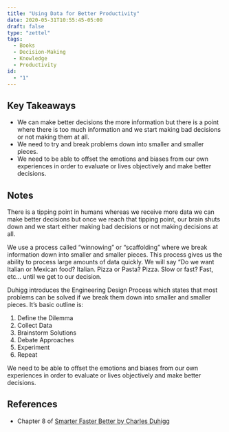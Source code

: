 ```yaml
---
title: "Using Data for Better Productivity"
date: 2020-05-31T10:55:45-05:00
draft: false
type: "zettel"
tags:
  - Books
  - Decision-Making
  - Knowledge
  - Productivity
id: 
  - "1"
---
```

## Key Takeaways
  * We can make better decisions the more information but there is a point where there is too much information and we start making bad decisions or not making them at all.
  * We need to try and break problems down into smaller and smaller pieces. 
  * We need to be able to offset the emotions and biases from our own experiences in order to evaluate or lives objectively and make better decisions.

## Notes
There is a tipping point in humans whereas we receive more data we can make better decisions but once we reach that tipping point, our brain shuts down and we start either making bad decisions or not making decisions at all. 

We use a process called “winnowing” or “scaffolding” where we break information down into smaller and smaller pieces. This process gives us the ability to process large amounts of data quickly. We will say “Do we want Italian or Mexican food? Italian. Pizza or Pasta? Pizza. Slow or fast? Fast, etc… until we get to our decision.

Duhigg introduces the Engineering Design Process which states that most problems can be solved if we break them down into smaller and smaller pieces. It’s basic outline is:

  1.	Define the Dilemma
  2.	Collect Data
  3.	Brainstorm Solutions
  4.	Debate Approaches
  5.	Experiment
  6.	Repeat

We need to be able to offset the emotions and biases from our own experiences in order to evaluate or lives objectively and make better decisions.

## References
  * Chapter 8 of [Smarter Faster Better by Charles Duhigg](https://www.goodreads.com/book/show/25733966-smarter-faster-better)